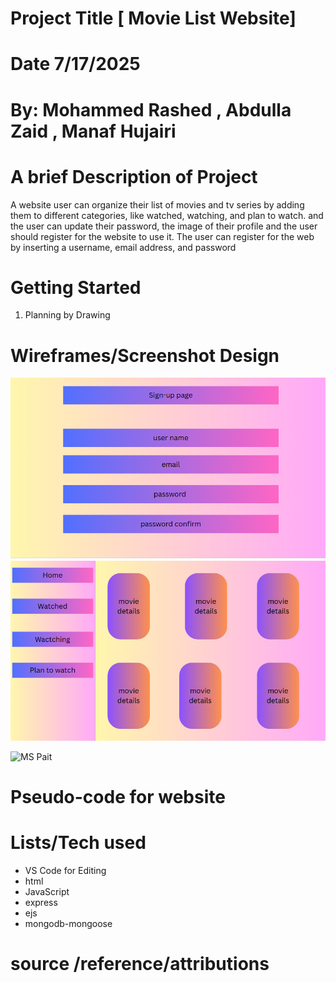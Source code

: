 # Project Title [ Movie List Website]
# Date 7/17/2025
# By: Mohammed Rashed , Abdulla Zaid , Manaf  Hujairi
# A brief Description of Project
A website user can organize their list of movies and tv series by adding them to different categories, like watched, watching, and plan to watch. and the user can update their password, the image of their profile and the user should register for the website to use it. The user can register for the web by inserting a username, email address, and password


# Getting Started

1. Planning by Drawing 


# Wireframes/Screenshot Design
![MS Paint](images/signup-page.png)
![MS Paint](images/movie-list-page.png)

![MS Pait](edit-show.png)


# Pseudo-code for website



# Lists/Tech used

- VS Code for Editing
- html
- JavaScript
- express
- ejs
- mongodb-mongoose

# source /reference/attributions

